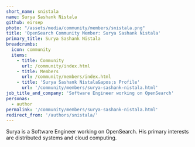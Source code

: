 ```yaml
---
short_name: snistala
name: Surya Sashank Nistala
github: eirsep
photo: "/assets/media/community/members/snistala.png"
title: 'OpenSearch Community Member: Surya Sashank Nistala'
primary_title: Surya Sashank Nistala
breadcrumbs:
  icon: community
  items:
    - title: Community
      url: /community/index.html
    - title: Members
      url: /community/members/index.html
    - title: 'Surya Sashank Nistala&apos;s Profile'
      url: '/community/members/surya-sashank-nistala.html'
job_title_and_company: 'Software Engineer working on OpenSearch'
personas:
  - author
permalink: '/community/members/surya-sashank-nistala.html'
redirect_from: '/authors/snistala/'
---
```


Surya is a Software Engineer working on OpenSearch. His primary interests are distributed systems and cloud computing.